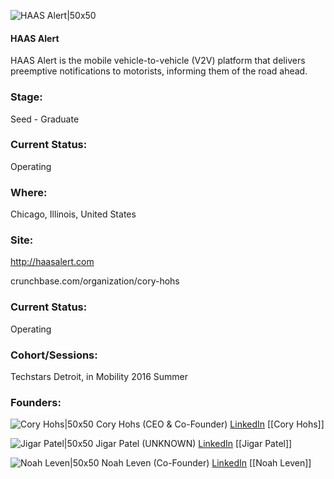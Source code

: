 

![HAAS Alert|50x50](https://apimg.techstars.com/connect/images/image_files/57448555c2f1c41514000005/original/564_blue.jpg)

#### HAAS Alert
HAAS Alert is the mobile vehicle-to-vehicle (V2V) platform that delivers preemptive notifications to motorists, informing them of the road ahead.

### Stage: 
Seed - Graduate 

### Current Status: 
Operating

### Where:
Chicago, Illinois, United States

### Site:
http://haasalert.com



crunchbase.com/organization/cory-hohs

### Current Status: 
Operating

### Cohort/Sessions: 
Techstars Detroit, in Mobility 2016 Summer

### Founders: 

![Cory Hohs|50x50](https://apimg.techstars.com/connect/images/image_files/5772f45ec2f1c4c718000014/original/haas_alert_cory_hohs.jpg) Cory Hohs (CEO & Co-Founder) [LinkedIn](https://linkedin.com/in/coryjameshohs) [[Cory Hohs]]

![Jigar Patel|50x50](https://apimg.techstars.com/connect/images/image_files/5773d729808320c0ff000085/original/haas_alert_jigar_patel.jpg) Jigar Patel (UNKNOWN) [LinkedIn](https://linkedin.com/in/jigar-patel-2471a95) [[Jigar Patel]]

![Noah Leven|50x50](https://apimg.techstars.com/connect/images/image_files/5890c25e9c66a9343a000000/original/noah_levens.jpg) Noah Leven (Co-Founder) [LinkedIn](https://linkedin.com/in/noah-levens-19b771a1) [[Noah Leven]]


